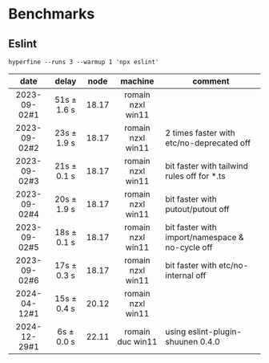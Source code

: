 # Benchmarks

## Eslint

`hyperfine --runs 3 --warmup 1 'npx eslint'`

|     date     |    delay     | node  |      machine      | comment                                         |
| :----------: | :----------: | :---: | :---------------: | ----------------------------------------------- |
| 2023-09-02#1 | 51s ±  1.6 s | 18.17 | romain nzxl win11 |                                                 |
| 2023-09-02#2 | 23s ±  1.9 s | 18.17 | romain nzxl win11 | 2 times faster with etc/no-deprecated off       |
| 2023-09-02#3 | 21s ±  0.1 s | 18.17 | romain nzxl win11 | bit faster with tailwind rules off for *.ts     |
| 2023-09-02#4 | 20s ±  1.9 s | 18.17 | romain nzxl win11 | bit faster with putout/putout off               |
| 2023-09-02#5 | 18s ±  0.1 s | 18.17 | romain nzxl win11 | bit faster with import/namespace & no-cycle off |
| 2023-09-02#6 | 17s ±  0.3 s | 18.17 | romain nzxl win11 | bit faster with etc/no-internal off             |
| 2024-04-12#1 | 15s ±  0.4 s | 20.12 | romain nzxl win11 |                                                 |
| 2024-12-29#1 | 6s ±  0.0 s  | 22.11 | romain duc win11  | using eslint-plugin-shuunen 0.4.0               |

